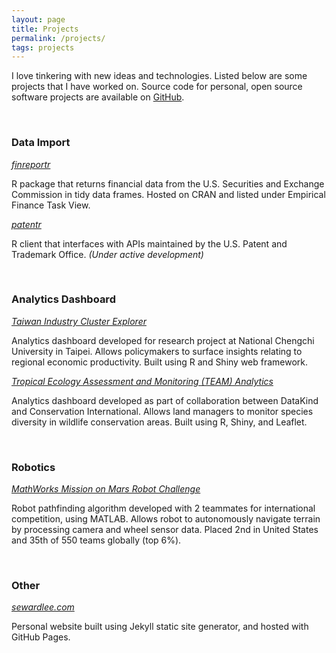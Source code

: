 ```yaml
---
layout: page
title: Projects
permalink: /projects/
tags: projects
---
```


I love tinkering with new ideas and technologies. Listed below are some projects that I have worked on. Source code for personal, open source software projects are available on [GitHub](https://github.com/sewardlee337).

&nbsp;

### Data Import

[_finreportr_](https://cran.r-project.org/package=finreportr)

  R package that returns financial data from the U.S. Securities and Exchange Commission in tidy data frames. Hosted on CRAN and listed under Empirical Finance Task View.

[_patentr_](https://github.com/sewardlee337/patentr) 

  R client that interfaces with APIs maintained by the U.S. Patent and Trademark Office. _(Under active development)_   

&nbsp;

### Analytics Dashboard

[_Taiwan Industry Cluster Explorer_](http://140.119.55.171:3838/andy/ClusterMapping/)

  Analytics dashboard developed for research project at National Chengchi University in Taipei. Allows policymakers to surface insights relating to regional economic productivity. Built using R and Shiny web framework.

[_Tropical Ecology Assessment and Monitoring (TEAM) Analytics_](http://www.datakind.org/blog/datakind-san-franciscos-third-datadive)

  Analytics dashboard developed as part of collaboration between DataKind and Conservation International. Allows land managers to monitor species diversity in wildlife conservation areas. Built using R, Shiny, and Leaflet.

&nbsp;

### Robotics

[_MathWorks Mission on Mars Robot Challenge_](https://www.mathworks.com/academia/student-challenge/mission-on-mars.html) 

  Robot pathfinding algorithm developed with 2 teammates for international competition, using MATLAB. Allows robot to autonomously navigate terrain by processing camera and wheel sensor data. Placed 2nd in United States and 35th of 550 teams globally (top 6%).

&nbsp;

### Other

[_sewardlee.com_](http://www.sewardlee.com)
  
  Personal website built using Jekyll static site generator, and hosted with GitHub Pages.